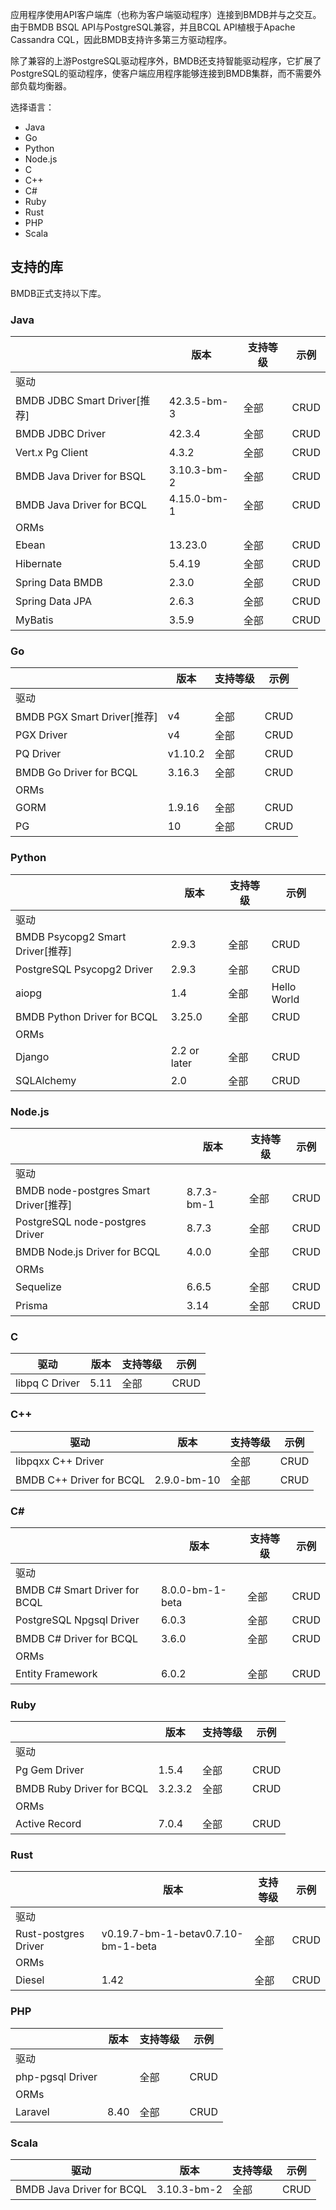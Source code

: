 

应用程序使用API客户端库（也称为客户端驱动程序）连接到BMDB并与之交互。由于BMDB BSQL API与PostgreSQL兼容，并且BCQL API植根于Apache Cassandra CQL，因此BMDB支持许多第三方驱动程序。


除了兼容的上游PostgreSQL驱动程序外，BMDB还支持智能驱动程序，它扩展了PostgreSQL的驱动程序，使客户端应用程序能够连接到BMDB集群，而不需要外部负载均衡器。

选择语言：

* Java
* Go
* Python
* Node.js
* C
* C++
* C#
* Ruby
* Rust
* PHP
* Scala


## **支持的库**

BMDB正式支持以下库。

### **Java**

|                              | 版本        | 支持等级 | 示例 |
| ---------------------------- | ----------- | -------- | ---- |
| 驱动                         |             |          |      |
| BMDB JDBC Smart Driver[推荐] | 42.3.5-bm-3 | 全部     | CRUD |
| BMDB JDBC Driver             | 42.3.4      | 全部     | CRUD |
| Vert.x Pg Client             | 4.3.2       | 全部     | CRUD |
| BMDB Java Driver for BSQL    | 3.10.3-bm-2 | 全部     | CRUD |
| BMDB Java Driver for BCQL    | 4.15.0-bm-1 | 全部     | CRUD |
| ORMs                         |             |          |      |
| Ebean                        | 13.23.0     | 全部     | CRUD |
| Hibernate                    | 5.4.19      | 全部     | CRUD |
| Spring Data BMDB             | 2.3.0       | 全部     | CRUD |
| Spring Data JPA              | 2.6.3       | 全部     | CRUD |
| MyBatis                      | 3.5.9       | 全部     | CRUD |


### **Go**

|                             | 版本    | 支持等级 | 示例 |
| --------------------------- | ------- | -------- | ---- |
| 驱动                        |         |          |      |
| BMDB PGX Smart Driver[推荐] | v4      | 全部     | CRUD |
| PGX Driver                  | v4      | 全部     | CRUD |
| PQ Driver                   | v1.10.2 | 全部     | CRUD |
| BMDB Go Driver for BCQL     | 3.16.3  | 全部     | CRUD |
| ORMs                        |         |          |      |
| GORM                        | 1.9.16  | 全部     | CRUD |
| PG                          | 10      | 全部     | CRUD |

### **Python**

|                                  | 版本         | 支持等级 | 示例        |
| -------------------------------- | ------------ | -------- | ----------- |
| 驱动                             |              |          |             |
| BMDB Psycopg2 Smart Driver[推荐] | 2.9.3        | 全部     | CRUD        |
| PostgreSQL Psycopg2 Driver       | 2.9.3        | 全部     | CRUD        |
| aiopg                            | 1.4          | 全部     | Hello World |
| BMDB Python Driver for BCQL      | 3.25.0       | 全部     | CRUD        |
| ORMs                             |              |          |             |
| Django                           | 2.2 or later | 全部     | CRUD        |
| SQLAlchemy                       | 2.0          | 全部     | CRUD        |


### **Node.js**

|                                       | 版本       | 支持等级 | 示例 |
| ------------------------------------- | ---------- | -------- | ---- |
| 驱动                                  |            |          |      |
| BMDB node-postgres Smart Driver[推荐] | 8.7.3-bm-1 | 全部     | CRUD |
| PostgreSQL node-postgres Driver       | 8.7.3      | 全部     | CRUD |
| BMDB Node.js Driver for BCQL          | 4.0.0      | 全部     | CRUD |
| ORMs                                  |            |          |      |
| Sequelize                             | 6.6.5      | 全部     | CRUD |
| Prisma                                | 3.14       | 全部     | CRUD |


### **C**

| 驱动           | 版本 | 支持等级 | 示例 |
| -------------- | ---- | -------- | ---- |
| libpq C Driver | 5.11 | 全部     | CRUD |


### **C++**

| 驱动                     | 版本        | 支持等级 | 示例 |
| ------------------------ | ----------- | -------- | ---- |
| libpqxx C++ Driver       |             | 全部     | CRUD |
| BMDB C++ Driver for BCQL | 2.9.0-bm-10 | 全部     | CRUD |


### **C#**

|                               | 版本            | 支持等级 | 示例 |
| ----------------------------- | --------------- | -------- | ---- |
| 驱动                          |                 |          |      |
| BMDB C# Smart Driver for BCQL | 8.0.0-bm-1-beta | 全部     | CRUD |
| PostgreSQL Npgsql Driver      | 6.0.3           | 全部     | CRUD |
| BMDB C# Driver for BCQL       | 3.6.0           | 全部     | CRUD |
| ORMs                          |                 |          |      |
| Entity Framework              | 6.0.2           | 全部     | CRUD |


### **Ruby**

|                           | 版本    | 支持等级 | 示例 |
| ------------------------- | ------- | -------- | ---- |
| 驱动                      |         |          |      |
| Pg Gem Driver             | 1.5.4   | 全部     | CRUD |
| BMDB Ruby Driver for BCQL | 3.2.3.2 | 全部     | CRUD |
| ORMs                      |         |          |      |
| Active Record             | 7.0.4   | 全部     | CRUD |


### **Rust**

|                      | 版本                               | 支持等级 | 示例 |
| -------------------- | ---------------------------------- | -------- | ---- |
| 驱动                 |                                    |          |      |
| Rust-postgres Driver | v0.19.7-bm-1-betav0.7.10-bm-1-beta | 全部     | CRUD |
| ORMs                 |                                    |          |      |
| Diesel               | 1.42                               | 全部     | CRUD |


### **PHP**

|                  | 版本 | 支持等级 | 示例 |
| ---------------- | ---- | -------- | ---- |
| 驱动             |      |          |      |
| php-pgsql Driver |      | 全部     | CRUD |
| ORMs             |      |          |      |
| Laravel          | 8.40 | 全部     | CRUD |


### **Scala**

| 驱动                      | 版本        | 支持等级 | 示例 |
| ------------------------- | ----------- | -------- | ---- |
| BMDB Java Driver for BCQL | 3.10.3-bm-2 | 全部     | CRUD |
